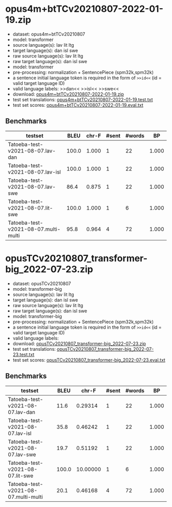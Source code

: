 # opus4m+btTCv20210807-2022-01-19.zip

* dataset: opus4m+btTCv20210807
* model: transformer
* source language(s): lav lit ltg
* target language(s): dan isl swe
* raw source language(s): lav lit ltg
* raw target language(s): dan isl swe
* model: transformer
* pre-processing: normalization + SentencePiece (spm32k,spm32k)
* a sentence initial language token is required in the form of `>>id<<` (id = valid target language ID)
* valid language labels: >>dan<< >>isl<< >>swe<<
* download: [opus4m+btTCv20210807-2022-01-19.zip](https://object.pouta.csc.fi/Tatoeba-MT-models/bat-gmq/opus4m+btTCv20210807-2022-01-19.zip)
* test set translations: [opus4m+btTCv20210807-2022-01-19.test.txt](https://object.pouta.csc.fi/Tatoeba-MT-models/bat-gmq/opus4m+btTCv20210807-2022-01-19.test.txt)
* test set scores: [opus4m+btTCv20210807-2022-01-19.eval.txt](https://object.pouta.csc.fi/Tatoeba-MT-models/bat-gmq/opus4m+btTCv20210807-2022-01-19.eval.txt)

## Benchmarks

| testset | BLEU  | chr-F | #sent | #words | BP |
|---------|-------|-------|-------|--------|----|
| Tatoeba-test-v2021-08-07.lav-dan 	| 100.0 	| 1.000 	| 1 	| 22 	| 1.000 |
| Tatoeba-test-v2021-08-07.lav-isl 	| 100.0 	| 1.000 	| 1 	| 22 	| 1.000 |
| Tatoeba-test-v2021-08-07.lav-swe 	| 86.4 	| 0.875 	| 1 	| 22 	| 1.000 |
| Tatoeba-test-v2021-08-07.lit-swe 	| 100.0 	| 1.000 	| 1 	| 6 	| 1.000 |
| Tatoeba-test-v2021-08-07.multi-multi 	| 95.8 	| 0.964 	| 4 	| 72 	| 1.000 |


# opusTCv20210807_transformer-big_2022-07-23.zip

* dataset: opusTCv20210807
* model: transformer-big
* source language(s): lav lit ltg
* target language(s): dan isl swe
* raw source language(s): lav lit ltg
* raw target language(s): dan isl swe
* model: transformer-big
* pre-processing: normalization + SentencePiece (spm32k,spm32k)
* a sentence initial language token is required in the form of `>>id<<` (id = valid target language ID)
* valid language labels: 
* download: [opusTCv20210807_transformer-big_2022-07-23.zip](https://object.pouta.csc.fi/Tatoeba-MT-models/bat-gmq/opusTCv20210807_transformer-big_2022-07-23.zip)
* test set translations: [opusTCv20210807_transformer-big_2022-07-23.test.txt](https://object.pouta.csc.fi/Tatoeba-MT-models/bat-gmq/opusTCv20210807_transformer-big_2022-07-23.test.txt)
* test set scores: [opusTCv20210807_transformer-big_2022-07-23.eval.txt](https://object.pouta.csc.fi/Tatoeba-MT-models/bat-gmq/opusTCv20210807_transformer-big_2022-07-23.eval.txt)

## Benchmarks

| testset | BLEU  | chr-F | #sent | #words | BP |
|---------|-------|-------|-------|--------|----|
| Tatoeba-test-v2021-08-07.lav-dan 	| 11.6 	| 0.29314 	| 1 	| 22 	| 1.000 |
| Tatoeba-test-v2021-08-07.lav-isl 	| 35.8 	| 0.46242 	| 1 	| 22 	| 1.000 |
| Tatoeba-test-v2021-08-07.lav-swe 	| 19.7 	| 0.51192 	| 1 	| 22 	| 1.000 |
| Tatoeba-test-v2021-08-07.lit-swe 	| 100.0 	| 10.00000 	| 1 	| 6 	| 1.000 |
| Tatoeba-test-v2021-08-07.multi-multi 	| 20.1 	| 0.46168 	| 4 	| 72 	| 1.000 |

